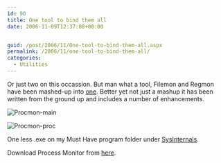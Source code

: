 ```yaml
---
id: 90
title: One tool to bind them all
date: 2006-11-09T12:37:08+00:00


guid: /post/2006/11/One-tool-to-bind-them-all.aspx
permalink: /2006/11/one-tool-to-bind-them-all/
categories:
  - Utilities
---
```

<p>Or just two on this occassion. But man what a tool, Filemon and Regmon have been mashed-up into <a href="http://www.microsoft.com/technet/sysinternals/processesandthreads/processmonitor.mspx">one</a>. Better yet not just a mashup it has been written from the ground up and includes a number of enhancements.</p>
<p><img alt="Procmon-main" src="{{ site.url }}{{ site.baseurl }}/wp-content/uploads/binary/procmon_2Dmain.gif" border="0" /></p>
<p><img alt="Procmon-proc" src="{{ site.url }}{{ site.baseurl }}/wp-content/uploads/binary/procmon_2Dproc.gif" border="0" /></p>
<p>One less .exe on my Must Have program folder under <a href="http://www.microsoft.com/technet/sysinternals">SysInternals</a>.</p>
<p>Download Process Monitor from <a href="http://www.microsoft.com/technet/sysinternals/processesandthreads/processmonitor.mspx">here</a>.</p>